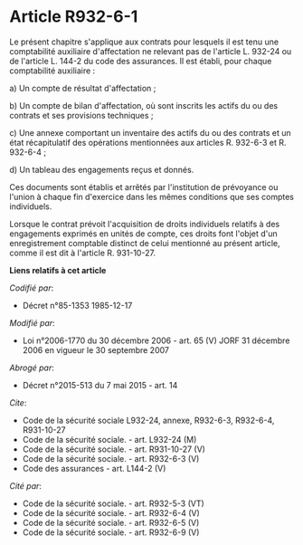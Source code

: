 # Article R932-6-1

Le présent chapitre s'applique aux contrats pour lesquels il est tenu une comptabilité auxiliaire d'affectation ne relevant
pas de l'article L. 932-24 ou de l'article L. 144-2 du code des assurances. Il est établi, pour chaque comptabilité
auxiliaire :

a) Un compte de résultat d'affectation ;

b) Un compte de bilan d'affectation, où sont inscrits les actifs du ou des contrats et ses provisions techniques ;

c) Une annexe comportant un inventaire des actifs du ou des contrats et un état récapitulatif des opérations mentionnées aux
articles R. 932-6-3 et R. 932-6-4 ;

d) Un tableau des engagements reçus et donnés.

Ces documents sont établis et arrêtés par l'institution de prévoyance ou l'union à chaque fin d'exercice dans les mêmes
conditions que ses comptes individuels.

Lorsque le contrat prévoit l'acquisition de droits individuels relatifs à des engagements exprimés en unités de compte, ces
droits font l'objet d'un enregistrement comptable distinct de celui mentionné au présent article, comme il est dit à
l'article R. 931-10-27.

**Liens relatifs à cet article**

_Codifié par_:

  - Décret n°85-1353 1985-12-17

_Modifié par_:

  - Loi n°2006-1770 du 30 décembre 2006 - art. 65 (V) JORF 31 décembre 2006 en vigueur le 30 septembre 2007

_Abrogé par_:

  - Décret n°2015-513 du 7 mai 2015 - art. 14

_Cite_:

  - Code de la sécurité sociale L932-24, annexe, R932-6-3, R932-6-4, R931-10-27
  - Code de la sécurité sociale. - art. L932-24 (M)
  - Code de la sécurité sociale. - art. R931-10-27 (V)
  - Code de la sécurité sociale. - art. R932-6-3 (V)
  - Code des assurances - art. L144-2 (V)

_Cité par_:

  - Code de la sécurité sociale. - art. R932-5-3 (VT)
  - Code de la sécurité sociale. - art. R932-6-4 (V)
  - Code de la sécurité sociale. - art. R932-6-5 (V)
  - Code de la sécurité sociale. - art. R932-6-9 (V)
